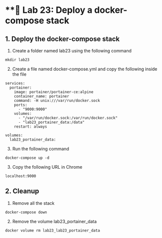# **🧪 Lab 23: Deploy a docker-compose stack

## 1. Deploy the docker-compose stack
1. Create a folder named lab23 using the following command
```
mkdir lab23
```

2. Create a file named docker-compose.yml and copy the following inside the file
```
services:
  portainer:
    image: portainer/portainer-ce:alpine
    container_name: portainer
    command: -H unix:///var/run/docker.sock
    ports:
      - "9000:9000"
    volumes:
      - "/var/run/docker.sock:/var/run/docker.sock"
      - "lab23_portainer_data:/data"
    restart: always

volumes:
  lab23_portainer_data:
```

3. Run the following command
```
docker-compose up -d
```

3. Copy the following URL in Chrome
```
localhost:9000
```

## 2. Cleanup

1. Remove all the stack
```
docker-compose down
```

2. Remove the volume lab23_portainer_data
```
docker volume rm lab23_lab23_portainer_data
```
